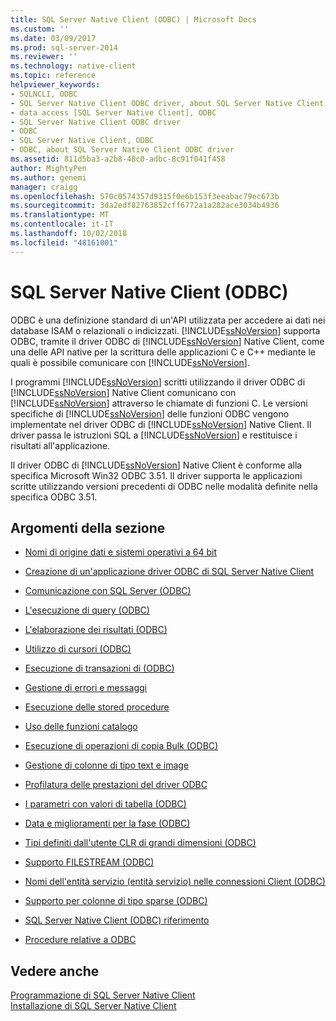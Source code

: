 ```yaml
---
title: SQL Server Native Client (ODBC) | Microsoft Docs
ms.custom: ''
ms.date: 03/09/2017
ms.prod: sql-server-2014
ms.reviewer: ''
ms.technology: native-client
ms.topic: reference
helpviewer_keywords:
- SQLNCLI, ODBC
- SQL Server Native Client ODBC driver, about SQL Server Native Client ODBC driver
- data access [SQL Server Native Client], ODBC
- SQL Server Native Client ODBC driver
- ODBC
- SQL Server Native Client, ODBC
- ODBC, about SQL Server Native Client ODBC driver
ms.assetid: 811d5ba3-a2b8-48c0-adbc-8c91f041f458
author: MightyPen
ms.author: genemi
manager: craigg
ms.openlocfilehash: 570c0574357d9315f0e6b153f3eeabac79ec673b
ms.sourcegitcommit: 3da2edf82763852cff6772a1a282ace3034b4936
ms.translationtype: MT
ms.contentlocale: it-IT
ms.lasthandoff: 10/02/2018
ms.locfileid: "48161001"
---
```

# <a name="sql-server-native-client-odbc"></a>SQL Server Native Client (ODBC)
  ODBC è una definizione standard di un'API utilizzata per accedere ai dati nei database ISAM o relazionali o indicizzati. [!INCLUDE[ssNoVersion](../../../includes/ssnoversion-md.md)] supporta ODBC, tramite il driver ODBC di [!INCLUDE[ssNoVersion](../../../includes/ssnoversion-md.md)] Native Client, come una delle API native per la scrittura delle applicazioni C e C++ mediante le quali è possibile comunicare con [!INCLUDE[ssNoVersion](../../../includes/ssnoversion-md.md)].  
  
 I programmi [!INCLUDE[ssNoVersion](../../../includes/ssnoversion-md.md)] scritti utilizzando il driver ODBC di [!INCLUDE[ssNoVersion](../../../includes/ssnoversion-md.md)] Native Client comunicano con [!INCLUDE[ssNoVersion](../../../includes/ssnoversion-md.md)] attraverso le chiamate di funzioni C. Le versioni specifiche di [!INCLUDE[ssNoVersion](../../../includes/ssnoversion-md.md)] delle funzioni ODBC vengono implementate nel driver ODBC di [!INCLUDE[ssNoVersion](../../../includes/ssnoversion-md.md)] Native Client. Il driver passa le istruzioni SQL a [!INCLUDE[ssNoVersion](../../../includes/ssnoversion-md.md)] e restituisce i risultati all'applicazione.  
  
 Il driver ODBC di [!INCLUDE[ssNoVersion](../../../includes/ssnoversion-md.md)] Native Client è conforme alla specifica Microsoft Win32 ODBC 3.51. Il driver supporta le applicazioni scritte utilizzando versioni precedenti di ODBC nelle modalità definite nella specifica ODBC 3.51.  
  
## <a name="in-this-section"></a>Argomenti della sezione  
  
-   [Nomi di origine dati e sistemi operativi a 64 bit](data-source-names-and-64-bit-operating-systems.md)  
  
-   [Creazione di un'applicazione driver ODBC di SQL Server Native Client](creating-a-driver-application.md)  
  
-   [Comunicazione con SQL Server &#40;ODBC&#41;](../../native-client-odbc-communication/communicating-with-sql-server-odbc.md)  
  
-   [L'esecuzione di query &#40;ODBC&#41;](../../native-client-odbc-queries/executing-queries-odbc.md)  
  
-   [L'elaborazione dei risultati &#40;ODBC&#41;](../../native-client-odbc-results/processing-results-odbc.md)  
  
-   [Utilizzo di cursori &#40;ODBC&#41;](../../native-client-odbc-cursors/using-cursors-odbc.md)  
  
-   [Esecuzione di transazioni di &#40;ODBC&#41;](../../../database-engine/dev-guide/performing-transactions-odbc.md)  
  
-   [Gestione di errori e messaggi](../../native-client-odbc-error-messages/handling-errors-and-messages.md)  
  
-   [Esecuzione delle stored procedure](../../native-client-odbc-stored-procedures/running-stored-procedures.md)  
  
-   [Uso delle funzioni catalogo](using-catalog-functions.md)  
  
-   [Esecuzione di operazioni di copia Bulk &#40;ODBC&#41;](../../native-client-odbc-bulk-copy-operations/performing-bulk-copy-operations-odbc.md)  
  
-   [Gestione di colonne di tipo text e image](../../native-client-odbc-text-image-columns/managing-text-and-image-columns.md)  
  
-   [Profilatura delle prestazioni del driver ODBC](profiling-odbc-driver-performance.md)  
  
-   [I parametri con valori di tabella &#40;ODBC&#41;](../../native-client-odbc-table-valued-parameters/table-valued-parameters-odbc.md)  
  
-   [Data e miglioramenti per la fase &#40;ODBC&#41;](../../native-client-odbc-date-time/date-and-time-improvements-odbc.md)  
  
-   [Tipi definiti dall'utente CLR di grandi dimensioni &#40;ODBC&#41;](large-clr-user-defined-types-odbc.md)  
  
-   [Supporto FILESTREAM &#40;ODBC&#41;](filestream-support-odbc.md)  
  
-   [Nomi dell'entità servizio &#40;entità servizio&#41; nelle connessioni Client &#40;ODBC&#41;](service-principal-names-spns-in-client-connections-odbc.md)  
  
-   [Supporto per colonne di tipo sparse &#40;ODBC&#41;](sparse-columns-support-odbc.md)  
  
-   [SQL Server Native Client &#40;ODBC&#41; riferimento](../../../database-engine/dev-guide/sql-server-native-client-odbc-reference.md)  
  
-   [Procedure relative a ODBC](../../native-client-odbc-how-to/odbc-how-to-topics.md)  
  
## <a name="see-also"></a>Vedere anche  
 [Programmazione di SQL Server Native Client](../sql-server-native-client-programming.md)   
 [Installazione di SQL Server Native Client](../applications/installing-sql-server-native-client.md)  
  
  
